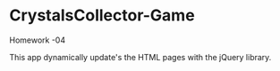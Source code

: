 # CrystalsCollector-Game
Homework -04

This app dynamically update's the HTML pages with the jQuery library.